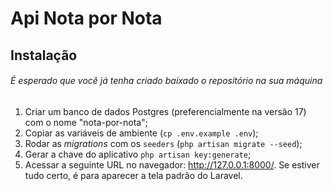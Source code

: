 # Api Nota por Nota

## Instalação

###### É esperado que você já tenha criado baixado o repositório na sua máquina

1. Criar um banco de dados Postgres (preferencialmente na versão 17) com o nome "nota-por-nota";
2. Copiar as variáveis de ambiente (`cp .env.example .env`);
3. Rodar as *migrations* com os `seeders` (`php artisan migrate --seed`);
4. Gerar a chave do aplicativo `php artisan key:generate`;
5. Acessar a seguinte URL no navegador: http://127.0.0.1:8000/. Se estiver tudo certo, é para aparecer a tela padrão do Laravel.
